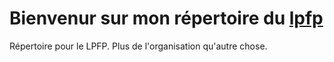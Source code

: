 # Bienvenur sur mon répertoire du [lpfp](http://lepetitfablabdeparis.fr/)

Répertoire pour le LPFP. Plus de l'organisation qu'autre chose.
